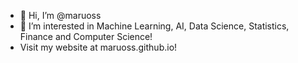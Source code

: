 - 👋 Hi, I’m @maruoss
- 👀 I’m interested in Machine Learning, AI, Data Science, Statistics, Finance and Computer Science!
- Visit my website at maruoss.github.io!

<!---
maruoss/maruoss is a ✨ special ✨ repository because its `README.md` (this file) appears on your GitHub profile.
You can click the Preview link to take a look at your changes.
--->
